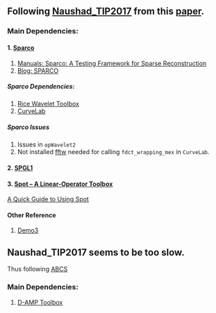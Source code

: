 ## Following [Naushad_TIP2017](https://in.mathworks.com/matlabcentral/fileexchange/62713-naushad_tip2017) from this [paper](https://doi.org/10.1109/TIP.2017.2700719).


### Main Dependencies:
#### 1. [Sparco](https://github.com/MPF-Optimization-Laboratory/Sparco)

1. [Manuals: Sparco: A Testing Framework for Sparse Reconstruction](https://personal.math.ubc.ca/~oyilmaz/preprints/sparco.pdf)
2. [Blog: SPARCO
](https://friedlander.io/software/sparco/)

##### Sparco Dependencies:

1. [Rice Wavelet Toolbox](https://github.com/ricedsp/rwt)
2. [CurveLab](http://www.curvelet.org/)

##### Sparco Issues

1. Issues in `opWavelet2`
2. Not installed [fftw](https://www.fftw.org/) needed for calling `fdct_wrapping_mex` in `CurveLab`.


#### 2. [SPGL1](https://friedlander.io/spgl1/)

#### 3. [Spot – A Linear-Operator Toolbox](https://github.com/mpf/spot)

[A Quick Guide to Using Spot](https://www.cs.ubc.ca/labs/scl/spot/guide_quick2.html)


#### Other Reference

1. [Demo3](http://dgci2014.diism.unisi.it/demos/demo3.pdf)


## Naushad_TIP2017 seems to be too slow. 

Thus following [ABCS](https://doi.org/10.1109/ACCESS.2020.3006861)

### Main Dependencies:

1. [D-AMP Toolbox](https://github.com/ricedsp/D-AMP_Toolbox)


